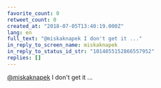 ```yaml
---
favorite_count: 0
retweet_count: 0
created_at: "2018-07-05T13:40:19.000Z"
lang: en
full_text: "@miskaknapek I don't get it ..."
in_reply_to_screen_name: miskaknapek
in_reply_to_status_id_str: "1014855152866557952"
replies: []
---
```


[@miskaknapek](https://twitter.com/miskaknapek) I don't get it ...
